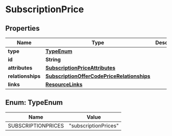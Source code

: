 

# SubscriptionPrice


## Properties

| Name | Type | Description | Notes |
|------------ | ------------- | ------------- | -------------|
|**type** | [**TypeEnum**](#TypeEnum) |  |  |
|**id** | **String** |  |  |
|**attributes** | [**SubscriptionPriceAttributes**](SubscriptionPriceAttributes.md) |  |  [optional] |
|**relationships** | [**SubscriptionOfferCodePriceRelationships**](SubscriptionOfferCodePriceRelationships.md) |  |  [optional] |
|**links** | [**ResourceLinks**](ResourceLinks.md) |  |  [optional] |



## Enum: TypeEnum

| Name | Value |
|---- | -----|
| SUBSCRIPTIONPRICES | &quot;subscriptionPrices&quot; |



